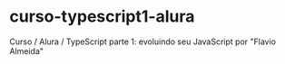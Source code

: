 # curso-typescript1-alura
Curso / Alura / TypeScript parte 1: evoluindo seu JavaScript por "Flavio Almeida"
